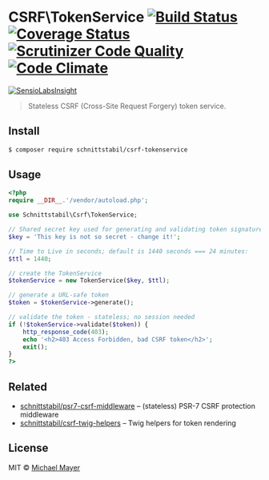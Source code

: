 # CSRF\TokenService [![Build Status](https://travis-ci.org/schnittstabil/csrf-tokenservice.svg?branch=master)](https://travis-ci.org/schnittstabil/csrf-tokenservice) [![Coverage Status](https://coveralls.io/repos/github/schnittstabil/csrf-tokenservice/badge.svg?branch=master)](https://coveralls.io/github/schnittstabil/csrf-tokenservice?branch=master) [![Scrutinizer Code Quality](https://scrutinizer-ci.com/g/schnittstabil/csrf-tokenservice/badges/quality-score.png?b=master)](https://scrutinizer-ci.com/g/schnittstabil/csrf-tokenservice/?branch=master) [![Code Climate](https://codeclimate.com/github/schnittstabil/csrf-tokenservice/badges/gpa.svg)](https://codeclimate.com/github/schnittstabil/csrf-tokenservice)

[![SensioLabsInsight](https://insight.sensiolabs.com/projects/d03769f0-d78c-49cf-b1a5-7baf8993ff81/big.png)](https://insight.sensiolabs.com/projects/d03769f0-d78c-49cf-b1a5-7baf8993ff81)

> Stateless CSRF (Cross-Site Request Forgery) token service.


## Install

```sh
$ composer require schnittstabil/csrf-tokenservice
```


## Usage

```php
<?php
require __DIR__.'/vendor/autoload.php';

use Schnittstabil\Csrf\TokenService;

// Shared secret key used for generating and validating token signatures:
$key = 'This key is not so secret - change it!';

// Time to Live in seconds; default is 1440 seconds === 24 minutes:
$ttl = 1440;

// create the TokenService
$tokenService = new TokenService($key, $ttl);

// generate a URL-safe token
$token = $tokenService->generate();

// validate the token - stateless; no session needed
if (!$tokenService->validate($token)) {
    http_response_code(403);
    echo '<h2>403 Access Forbidden, bad CSRF token</h2>';
    exit();
}
?>
```


## Related

* [schnittstabil/psr7-csrf-middleware](https://github.com/schnittstabil/psr7-csrf-middleware) – (stateless) PSR-7 CSRF protection middleware
* [schnittstabil/csrf-twig-helpers](https://github.com/schnittstabil/csrf-twig-helpers) – Twig helpers for token rendering


## License

MIT © [Michael Mayer](http://schnittstabil.de)
